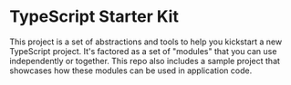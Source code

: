 # TypeScript Starter Kit

This project is a set of abstractions and tools to help you kickstart a new TypeScript project. It's factored as a set of "modules" that you can use independently or together. This repo also includes a sample project that showcases how these modules can be used in application code.
